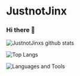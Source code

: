 ﻿# JustnotJinx
### Hi there 👋

![JustnotJinxs github stats](https://github-readme-stats.vercel.app/api?username=JustnotJinx&show_icons=true&theme=radical)

![Top Langs](https://github-readme-stats.vercel.app/api/top-langs/?username=anuraghazra&layout=compact)

![Languages and Tools](https://skillicons.dev/icons?i=php,html,css,kotlin,java,js,ts,py,cpp,git,github,vscode,androidstudio,nodejs)
